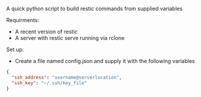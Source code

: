 A quick python script to build restic commands from supplied variables

Requirments:
- A recent version of restic
- A server with restic serve running via rclone


Set up:
- Create a file named config.json and supply it with the following variables

``` json
{
  "ssh_address": "username@serverlocation",
  "ssh_key": "~/.ssh/key_file"
}
```
